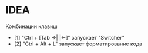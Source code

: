 # IDEA
Комбинации клавиш
* [1] "Ctrl + [Tab ->| |<-]" запускает "Switcher"
* [2] "Ctrl + Alt + L" запускает форматирование кода

